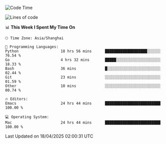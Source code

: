 <!--START_SECTION:waka-->
![Code Time](http://img.shields.io/badge/Code%20Time-2%2C650%20hrs%2017%20mins-blue)

![Lines of code](https://img.shields.io/badge/From%20Hello%20World%20I%27ve%20Written-335.3%20thousand%20lines%20of%20code-blue)

📊 **This Week I Spent My Time On** 

```text
🕑︎ Time Zone: Asia/Shanghai

💬 Programming Languages: 
Python                   18 hrs 56 mins      ███████████████████░░░░░░   76.54 % 
Go                       4 hrs 32 mins       █████░░░░░░░░░░░░░░░░░░░░   18.33 % 
Bash                     36 mins             █░░░░░░░░░░░░░░░░░░░░░░░░   02.44 % 
Git                      23 mins             ░░░░░░░░░░░░░░░░░░░░░░░░░   01.59 % 
Other                    10 mins             ░░░░░░░░░░░░░░░░░░░░░░░░░   00.74 % 

🔥 Editors: 
Emacs                    24 hrs 44 mins      █████████████████████████   100.00 % 

💻 Operating System: 
Mac                      24 hrs 44 mins      █████████████████████████   100.00 % 
```


 Last Updated on 18/04/2025 02:00:31 UTC
<!--END_SECTION:waka-->
